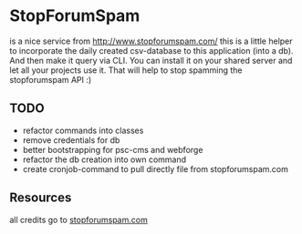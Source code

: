 # StopForumSpam
is a nice service from http://www.stopforumspam.com/
this is a little helper to incorporate the daily created csv-database to this application (into a db). And then make it query via CLI.
You can install it on your shared server and let all your projects use it.
That will help to stop spamming the stopforumspam API :)

## TODO
  - refactor commands into classes
  - remove credentials for db
  - better bootstrapping for psc-cms and webforge
  - refactor the db creation into own command
  - create cronjob-command to pull directly file from stopforumspam.com
  
## Resources

all credits go to [stopforumspam.com](http://www.stopforumspam.com/)